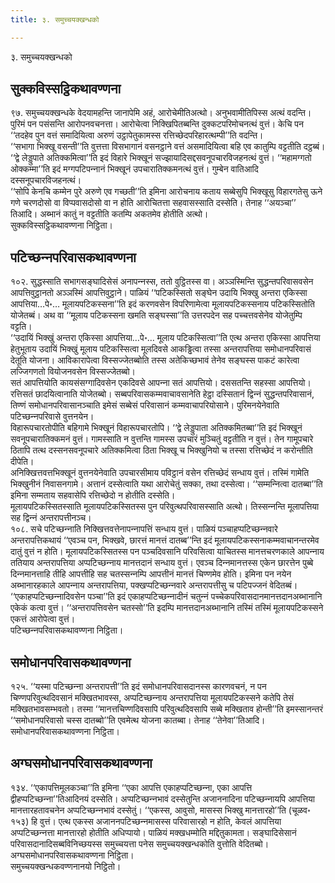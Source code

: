 ```yaml
---
title: ३. समुच्‍चयक्खन्धको

---
```

३. समुच्‍चयक्खन्धको  


## सुक्‍कविस्सट्ठिकथावण्णना

९७. समुच्‍चयक्खन्धके वेदयामहन्ति जानापेमि अहं, आरोचेमीतिअत्थो। अनुभवामीतिपिस्स अत्थं वदन्ति। पुरिमं पन पसंसन्ति आरोपनवचनत्ता। आरोचेत्वा निक्खिपितब्बन्ति दुक्‍कटपरिमोचनत्थं वुत्तं। केचि पन ‘‘तदहेव पुन वत्तं समादियित्वा अरुणं उट्ठापेतुकामस्स रत्तिच्छेदपरिहारत्थम्पी’’ति वदन्ति।  
‘‘सभागा भिक्खू वसन्ती’’ति वुत्तत्ता विसभागानं वसनट्ठाने वत्तं असमादियित्वा बहि एव कातुम्पि वट्टतीति दट्ठब्बं। ‘‘द्वे लेड्डुपाते अतिक्‍कमित्वा’’ति इदं विहारे भिक्खूनं सज्झायादिसद्दसवनूपचारविजहनत्थं वुत्तं। ‘‘महामग्गतो ओक्‍कम्मा’’ति इदं मग्गपटिपन्‍नानं भिक्खूनं उपचारातिक्‍कमनत्थं वुत्तं। गुम्बेन वातिआदि दस्सनूपचारविजहनत्थं।  
‘‘सोपि केनचि कम्मेन पुरे अरुणे एव गच्छती’’ति इमिना आरोचनाय कताय सब्बेसुपि भिक्खूसु विहारगतेसु ऊने गणे चरणदोसो वा विप्पवासदोसो वा न होति आरोचितत्ता सहवासस्साति दस्सेति। तेनाह ‘‘अयञ्‍चा’’ तिआदि। अब्भानं कातुं न वट्टतीति कतम्पि अकतमेव होतीति अत्थो।  
सुक्‍कविस्सट्ठिकथावण्णना निट्ठिता।  


## पटिच्छन्‍नपरिवासकथावण्णना

१०२. सुद्धस्साति सभागसङ्घादिसेसं अनापन्‍नस्स, ततो वुट्ठितस्स वा। अञ्‍ञस्मिन्ति सुद्धन्तपरिवासवसेन आपत्तिवुट्ठानतो अञ्‍ञस्मिं आपत्तिवुट्ठाने। पाळियं ‘‘पटिकस्सितो सङ्घेन उदायि भिक्खु अन्तरा एकिस्सा आपत्तिया…पे॰… मूलायपटिकस्सना’’ति इदं करणवसेन विपरिणामेत्वा मूलायपटिकस्सनाय पटिकस्सितोति योजेतब्बं। अथ वा ‘‘मूलाय पटिकस्सना खमति सङ्घस्सा’’ति उत्तरपदेन सह पच्‍चत्तवसेनेव योजेतुम्पि वट्टति।  
‘‘उदायिं भिक्खुं अन्तरा एकिस्सा आपत्तिया…पे॰… मूलाय पटिकस्सित्वा’’ति एत्थ अन्तरा एकिस्सा आपत्तिया हेतुभूताय उदायिं भिक्खुं मूलाय पटिकस्सित्वा मूलदिवसे आकड्ढित्वा तस्सा अन्तरापत्तिया समोधानपरिवासं देतूति योजना। आविकारापेत्वा विस्सज्‍जेतब्बोति तस्स अतेकिच्छभावं तेनेव सङ्घस्स पाकटं कारेत्वा लज्‍जिगणतो वियोजनवसेन विस्सज्‍जेतब्बो।  
सतं आपत्तियोति कायसंसग्गादिवसेन एकदिवसे आपन्‍ना सतं आपत्तियो। दससतन्ति सहस्सा आपत्तियो। रत्तिसतं छादयित्वानाति योजेतब्बो। सब्बपरिवासकम्मवाचावसानेति हेट्ठा दस्सितानं द्विन्‍नं सुद्धन्तपरिवासानं, तिण्णं समोधानपरिवासानञ्‍चाति इमेसं सब्बेसं परिवासानं कम्मवाचापरियोसाने। पुरिमनयेनेवाति पटिच्छन्‍नपरिवासे वुत्तनयेन।  
विहारूपचारतोपीति बहिगामे भिक्खूनं विहारूपचारतोपि। ‘‘द्वे लेड्डुपाता अतिक्‍कमितब्बा’’ति इदं भिक्खूनं सवनूपचारातिक्‍कमनं वुत्तं। गामस्साति न वुत्तन्ति गामस्स उपचारं मुञ्‍चितुं वट्टतीति न वुत्तं। तेन गामूपचारे ठितापि तत्थ दस्सनसवनूपचारे अतिक्‍कमित्वा ठिता भिक्खू च भिक्खुनियो च तस्सा रत्तिच्छेदं न करोन्तीति दीपेति।  
अनिक्खित्तवत्तभिक्खूनं वुत्तनयेनेवाति उपचारसीमाय पविट्ठानं वसेन रत्तिच्छेदं सन्धाय वुत्तं। तस्मिं गामेति भिक्खुनीनं निवासनगामे। अत्तानं दस्सेत्वाति यथा आरोचेतुं सक्‍का, तथा दस्सेत्वा। ‘‘सम्मन्‍नित्वा दातब्बा’’ति इमिना सम्मताय सहवासेपि रत्तिच्छेदो न होतीति दस्सेति।  
मूलायपटिकस्सितस्साति मूलायपटिकस्सितस्स पुन परिवुत्थपरिवासस्साति अत्थो। तिस्सन्‍नन्ति मूलापत्तिया सह द्विन्‍नं अन्तरापत्तीनञ्‍च।  
१०८. सचे पटिच्छन्‍नाति निक्खित्तवत्तेनापन्‍नापत्तिं सन्धाय वुत्तं। पाळियं पञ्‍चाहप्पटिच्छन्‍नवारे अन्तरापत्तिकथायं ‘‘एवञ्‍च पन, भिक्खवे, छारत्तं मानत्तं दातब्ब’’न्ति इदं मूलायपटिकस्सनाकम्मवाचानन्तरमेव दातुं वुत्तं न होति। मूलायपटिकस्सितस्स पन पञ्‍चदिवसानि परिवसित्वा याचितस्स मानत्तचरणकाले आपन्‍नाय ततियाय अन्तरापत्तिया अप्पटिच्छन्‍नाय मानत्तदानं सन्धाय वुत्तं। एवञ्‍च दिन्‍नमानत्तस्स एकेन छारत्तेन पुब्बे दिन्‍नमानत्ताहि तीहि आपत्तीहि सह चतस्सन्‍नम्पि आपत्तीनं मानत्तं चिण्णमेव होति। इमिना पन नयेन अब्भानारहकाले आपन्‍नाय अन्तरापत्तिया, पक्खप्पटिच्छन्‍नवारे अन्तरापत्तीसु च पटिपज्‍जनं वेदितब्बं। ‘‘एकाहप्पटिच्छन्‍नादिवसेन पञ्‍चा’’ति इदं एकाहप्पटिच्छन्‍नादीनं चतुन्‍नं पच्‍चेकपरिवासदानमानत्तदानअब्भानानि एकेकं कत्वा वुत्तं। ‘‘अन्तरापत्तिवसेन चतस्सो’’ति इदम्पि मानत्तदानअब्भानानि तस्मिं तस्मिं मूलायपटिकस्सने एकत्तं आरोपेत्वा वुत्तं।  
पटिच्छन्‍नपरिवासकथावण्णना निट्ठिता।  


## समोधानपरिवासकथावण्णना

१२५. ‘‘यस्मा पटिच्छन्‍ना अन्तरापत्ती’’ति इदं समोधानपरिवासदानस्स कारणवचनं, न पन चिण्णपरिवुत्थदिवसानं मक्खितभावस्स, अप्पटिच्छन्‍नाय अन्तरापत्तिया मूलायपटिकस्सने कतेपि तेसं मक्खितभावसम्भवतो। तस्मा ‘‘मानत्तचिण्णदिवसापि परिवुत्थदिवसापि सब्बे मक्खिताव होन्ती’’ति इमस्सानन्तरं ‘‘समोधानपरिवासो चस्स दातब्बो’’ति एवमेत्थ योजना कातब्बा। तेनाह ‘‘तेनेवा’’तिआदि।  
समोधानपरिवासकथावण्णना निट्ठिता।  


## अग्घसमोधानपरिवासकथावण्णना

१३४. ‘‘एकापत्तिमूलकञ्‍चा’’ति इमिना ‘‘एका आपत्ति एकाहप्पटिच्छन्‍ना, एका आपत्ति द्वीहप्पटिच्छन्‍ना’’तिआदिनयं दस्सेति। अप्पटिच्छन्‍नभावं दस्सेतुन्ति अजाननादिना पटिच्छन्‍नायपि आपत्तिया मानत्तारहतावचनेन अप्पटिच्छन्‍नभावं दस्सेतुं। ‘‘एकस्स, आवुसो, मासस्स भिक्खु मानत्तारहो’’ति (चूळव॰ १५३) हि वुत्तं। एत्थ एकस्स अजाननपटिच्छन्‍नमासस्स परिवासारहो न होति, केवलं आपत्तिया अप्पटिच्छन्‍नत्ता मानत्तारहो होतीति अधिप्पायो। पाळियं मक्खधम्मोति मद्दितुकामता। सङ्घादिसेसानं परिवासदानादिसब्बविनिच्छयस्स समुच्‍चयत्ता पनेस समुच्‍चयक्खन्धकोति वुत्तोति वेदितब्बो।  
अग्घसमोधानपरिवासकथावण्णना निट्ठिता।  
समुच्‍चयक्खन्धकवण्णनानयो निट्ठितो।  